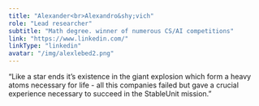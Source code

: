 ```yaml
---
title: "Alexander<br>Alexandro&shy;vich"
role: "Lead researcher"
subtitle: "Math degree. winner of numerous CS/AI competitions"
link: "https://www.linkedin.com/"
linkType: "linkedin"
avatar: "/img/alexlebed2.png"
---
```


“Like a star ends it’s existence in the giant explosion which form a heavy atoms necessary for life - 
all this companies failed but gave a crucial experience necessary to succeed in the StableUnit mission.”
